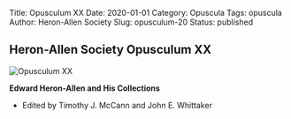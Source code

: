 Title: Opusculum XX
Date: 2020-01-01
Category: Opuscula
Tags: opuscula
Author: Heron-Allen Society
Slug: opusculum-20
Status: published

## Heron-Allen Society Opusculum XX

![Opusculum XX](/images/opuscula/op20-large.jpg)

**Edward Heron-Allen and His Collections**

- Edited by Timothy J. McCann and John E. Whittaker